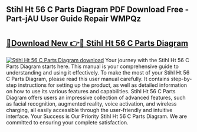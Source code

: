 ## Stihl Ht 56 C Parts Diagram PDF Download Free - Part-jAU User Guide Repair WMPQz

# <h2><a href="http://dfkxu2.blite.top/?on=Stihl+Ht+56+C+Parts+Diagram">🔗Download New 👉🔴 Stihl Ht 56 C Parts Diagram</a></h2>

[![Stihl Ht 56 C Parts Diagram download](https://i.imgur.com/lujVjoI.png)](http://dfkxu2.blite.top/?on=Stihl+Ht+56+C+Parts+Diagram)
Your journey with the Stihl Ht 56 C Parts Diagram starts here. This manual is your comprehensive guide to understanding and using it effectively. To make the most of your Stihl Ht 56 C Parts Diagram, please read this user manual carefully. It contains step-by-step instructions for setting up the product, as well as detailed information on how to use its various features and capabilities. Stihl Ht 56 C Parts Diagram offers users an impressive collection of advanced features, such as facial recognition, augmented reality, voice activation, and wireless charging, all easily accessible through the user-friendly and intuitive interface. Your Success is Our Priority Stihl Ht 56 C Parts Diagram. We are committed to ensuring your complete satisfaction.
